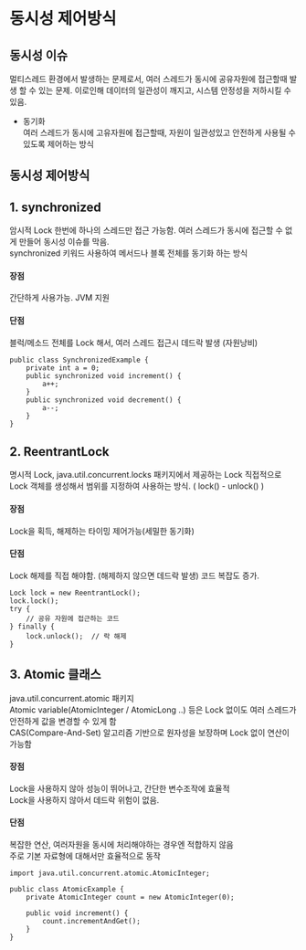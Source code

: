 # 동시성 제어방식
## 동시성 이슈
멀티스레드 환경에서 발생하는 문제로서, 여러 스레드가 동시에 공유자원에 접근할때 발생 할 수 있는 문제.
이로인해 데이터의 일관성이 깨지고, 시스템 안정성을 저하시킬 수 있음.

* 동기화  
여러 스레드가 동시에 고유자원에 접근할때, 자원이 일관성있고 안전하게 사용될 수 있도록 제어하는 방식 

## 동시성 제어방식
## 1. synchronized
암시적 Lock 
한번에 하나의 스레드만 접근 가능함. 여러 스레드가 동시에 접근할 수 없게 만들어 동시성 이슈를 막음.  
synchronized 키워드 사용하여 메서드나 블록 전체를 동기화 하는 방식  
#### 장점  
간단하게 사용가능. JVM 지원  
#### 단점
블럭/메소드 전체를 Lock 해서, 여러 스레드 접근시 데드락 발생 (자원낭비)

```
public class SynchronizedExample {
    private int a = 0;
    public synchronized void increment() {
        a++;
    }
    public synchronized void decrement() {
        a--;
    }
}
```

## 2. ReentrantLock
명시적 Lock, java.util.concurrent.locks 패키지에서 제공하는 Lock 
직접적으로 Lock 객체를 생성해서 범위를 지정하여 사용하는 방식. ( lock() - unlock() )
#### 장점
Lock을 획득, 해제하는 타이밍 제어가능(세밀한 동기화)
#### 단점
Lock 해제를 직접 해야함. (해제하지 않으면 데드락 발생)
코드 복잡도 증가.

```
Lock lock = new ReentrantLock();
lock.lock();
try {
    // 공유 자원에 접근하는 코드
} finally {
    lock.unlock();  // 락 해제
}
```

## 3. Atomic 클래스
java.util.concurrent.atomic 패키지  
Atomic variable(AtomicInteger / AtomicLong ..) 등은 Lock 없이도 여러 스레드가 안전하게 값을 변경할 수 있게 함  
CAS(Compare-And-Set) 알고리즘 기반으로 원자성을 보장하며 Lock 없이 연산이 가능함  

#### 장점
Lock을 사용하지 않아 성능이 뛰어나고, 간단한 변수조작에 효율적  
Lock을 사용하지 않아서 데드락 위험이 없음.
#### 단점
복잡한 연산, 여러자원을 동시에 처리해야하는 경우엔 적합하지 않음  
주로 기본 자료형에 대해서만 효율적으로 동작

```
import java.util.concurrent.atomic.AtomicInteger;

public class AtomicExample {
    private AtomicInteger count = new AtomicInteger(0);

    public void increment() {
        count.incrementAndGet();
    }
}
```